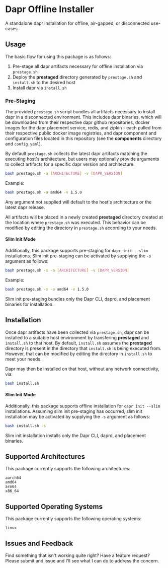# Dapr Offline Installer
A standalone dapr installation for offline, air-gapped, or disconnected use-cases.

## Usage

The basic flow for using this package is as follows:

1. Pre-stage all dapr artifacts necessary for offline installation via `prestage.sh`
2. Deploy the **prestaged** directory generated by `prestage.sh` and `install.sh` to the desired host
3. Install dapr via `install.sh`

### Pre-Staging

The provided `prestage.sh` script bundles all artifacts necessary to install dapr in a disconnected environment. This includes dapr binaries, which will be downloaded from their respective dapr github repositories, docker images for the dapr placement service, redis, and zipkin - each pulled from their respective public docker image registries, and dapr component and configuration files located in this repository (see the **components** directory and `config.yaml`).

By default `prestage.sh` collects the latest dapr artifacts matching the executing host's architecture, but users may optionally provide arguments to collect artifacts for a specific dapr version and architecture.

``` bash
bash prestage.sh -a [ARCHITECTURE] -v [DAPR_VERSION]
```

Example:
``` bash
bash prestage.sh -a amd64 -v 1.5.0
```

Any argument not supplied will default to the host's architecture or the latest dapr release.

All artifacts will be placed in a newly created **prestaged** directory created at the location where `prestage.sh` was executed. This behavior can be modified by editing the directory in `prestage.sh` according to your needs.

#### Slim Init Mode

Additionally, this package supports pre-staging for `dapr init --slim` installations. Slim init pre-staging can be activated by supplying the `-s` argument as follows:

``` bash
bash prestage.sh -s -a [ARCHITECTURE] -v [DAPR_VERSION]
```

Example:
``` bash
bash prestage.sh -s -a amd64 -v 1.5.0
```

Slim init pre-staging bundles only the Dapr CLI, daprd, and placement binaries for installation.

## Installation

Once dapr artifacts have been collected via `prestage.sh`, dapr can be installed to a suitable host environment by transfering **prestaged** and `install.sh` to that host. By default, `install.sh` assumes the **prestaged** directory is present in the directory that `install.sh` is being executed from. However, that can be modified by editing the directory in `install.sh` to meet your needs.

Dapr may then be installed on that host, without any network connectivity, via:

``` bash
bash install.sh
```

#### Slim Init Mode

Additionally, this package supports offline installation for `dapr init --slim` installations. Assuming slim init pre-staging has occurred, slim init installation may be activated by supplying the `-s` argument as follows:

``` bash
bash install.sh -s
```

Slim init installation installs only the Dapr CLI, daprd, and placement binaries.

## Supported Architectures

This package currently supports the following architectures:

```
aarch64
amd64
arm64
x86_64
```

## Supported Operating Systems

This package currently supports the following operating systems:

```
linux
```

## Issues and Feedback

Find something that isn't working quite right? Have a feature request? Please submit and issue and I'll see what I can do to address the concern.
